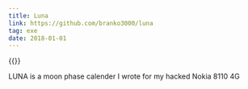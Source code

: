 ```yaml
---
title: Luna
link: https://github.com/branko3000/luna
tag: exe
date: 2018-01-01
---
```

{{<img preview>}}

<!--more-->

LUNA is a moon phase calender I wrote for my hacked Nokia 8110 4G
